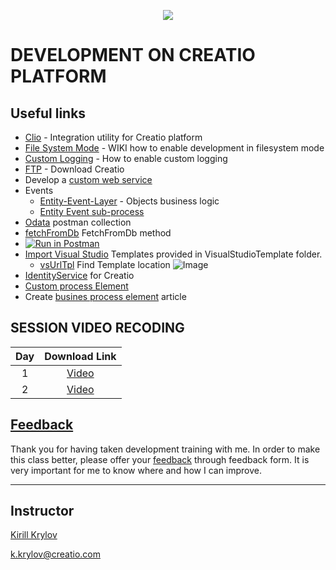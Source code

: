 <p align="center">
    <a href="https://www.creatio.com/">
            <img src="https://github.com/kirillkrylov/ImagesAndPages/wiki/Img/accelerateBannerBlue.png">
    </a>
</p>


# DEVELOPMENT ON CREATIO PLATFORM

## Useful links
- [Clio][clio] - Integration utility for Creatio platform
- [File System Mode][fsmode] - WIKI how to enable development in filesystem mode
- [Custom Logging][nlog] - How to enable custom logging
- [FTP] - Download Creatio
- Develop a [custom web service][custom_web_service]
- Events
	- [Entity-Event-Layer][entityEventLayer] - Objects business logic
	- [Entity Event sub-process][eventSubProcess]
- [Odata] postman collection
- [fetchFromDb] FetchFromDb method
- [![Run in Postman](https://run.pstmn.io/button.svg)](https://app.getpostman.com/run-collection/2351701-7ac6b9e8-afde-4260-baf1-3e6d8177acf1?action=collection%2Ffork&collection-url=entityId%3D2351701-7ac6b9e8-afde-4260-baf1-3e6d8177acf1%26entityType%3Dcollection%26workspaceId%3D2db9bb58-2e58-40d2-8e49-7881a99d9962#?env%5BDevTraining%5D=W3sia2V5IjoiQmFzZVVyaSIsInZhbHVlIjoiaHR0cDovL2tfa3J5bG92OjcwNzAvIiwiZW5hYmxlZCI6dHJ1ZX0seyJrZXkiOiJVc2VyTmFtZSIsInZhbHVlIjoiU3VwZXJ2aXNvciIsImVuYWJsZWQiOnRydWV9LHsia2V5IjoiVXNlclBhc3N3b3JkIiwidmFsdWUiOiJTdXBlcnZpc29yIiwiZW5hYmxlZCI6dHJ1ZX0seyJrZXkiOiJCUE1DU1JGIiwidmFsdWUiOiIiLCJlbmFibGVkIjp0cnVlfV0=)
- [Import Visual Studio][vsTpl] Templates provided in VisualStudioTemplate folder.
	- [vsUrlTpl] Find Template location ![Image](/Images/VS_ItemTemplate.png)
- [IdentityService][IdentityService] for Creatio 
- [Custom process Element][cpe]
- Create [busines process element][busines process element] article

## SESSION VIDEO RECODING
|Day|Download Link|
|:--:|:--:|
|1|[Video][d1v]|
|2|[Video][d2v]|
<!-- 
|3|[Video][d3v]|
|4|[Video][d4v]|
|5|[Video][d5v]|
|6|[Video][d6v]|
|7|[Video][d7v]|
|8|[Video][d8v]|
-->



## [Feedback][feedBackForm]
Thank you for having taken development training with me. In order to make this class better, please offer your [feedback][feedBackForm] through feedback form. It is very important for me to know where and how I can improve.

---
## Instructor
[Kirill Krylov][about]


<a href="mailto:k.krylov@creatio.com">k.krylov@creatio.com</a><br />


<!-- Named Links -->
[d1v]: https://creatio-global.zoom.us/rec/share/NIsDFWYGjglfBDrcTqd6bODMn5DXLEtBxJsckpXXgMVQi8N86fNXdt1sw3gF0aW1.2TYrGftSngEUQD5C
[d2v]: https://creatio-global.zoom.us/rec/share/f64IvZp7BM_NgxVxsw2V5HhhltmKcxoXjzuMf990_TRjGH1d6olt_ftC2wVw0XKE.AYaCrHKdqshfYWkW
<!-- 
[d3v]: 
[d4v]: 
[d5v]: 
[d6v]: 
[d7v]: 
[d8v]: 
-->

<!-- Links -->
[clio]:https://github.com/Advance-Technologies-Foundation/clio
[fsmode]:https://github.com/Academy-Creatio/TrainingProgramm/wiki/Enable-development-in-FileSystem-Mode
[nlog]:https://github.com/Academy-Creatio/TrainingProgramm/wiki/Custom-Logging-with-NLog
[oData]:https://documenter.getpostman.com/view/10204500/SztHX5Qb?version=latest
[vsTpl]:https://docs.microsoft.com/en-us/visualstudio/ide/how-to-create-item-templates?view=vs-2019
[vsUrlTpl]:https://docs.microsoft.com/en-us/visualstudio/ide/how-to-locate-and-organize-project-and-item-templates?view=vs-2022#user-templates
[ftp]:http://ftp.bpmonline.com/support/downloads/!Release/installation_files/7.18.0/
[about]:https://github.com/kirillkrylov/ImagesAndPages/wiki/Kirill-Krylov,-CPA
[entityEventLayer]:https://academy.creatio.com/docs/developer/back_end_development/objects_business_logic/overview
[eventSubProcess]:https://academy.creatio.com/docs/user/bpm_tools/process_elements_reference/event_sub-process/event_sub_process_element
[fetchFromDb]: https://academy.creatio.com/api/netcoreapi/7.15.0/index.html#Terrasoft.Core~Terrasoft.Core.Entities.Entity~FetchFromDB.html
[feedBackForm]:https://forms.office.com/Pages/ResponsePage.aspx?id=-6Jce0OmhUOLOTaTQnDHFs1n4KjdfnVBtjvFqBN3Vk9UOFgyQUZCMlJSTTU5VjNDUUUzSDlRQlAzRC4u
[custom_web_service]: https://academy.creatio.com/docs/developer/back_end_development/web_services/overview#title-1243-1
[IdentityService]: https://github.com/Academy-Creatio/Episode-9

[cpe]:https://www.youtube.com/watch?v=qYzMWkCj414&t=4139s
[busines process element]: https://academy.creatio.com/docs/7-17/developer/front-end_development/creatio_development_cases/business_processes/creating_custom__%5Buser_task%5D_process_element